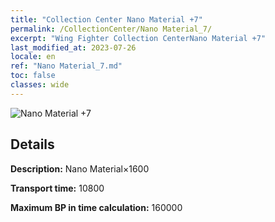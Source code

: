 ```yaml
---
title: "Collection Center Nano Material +7"
permalink: /CollectionCenter/Nano Material_7/
excerpt: "Wing Fighter Collection CenterNano Material +7"
last_modified_at: 2023-07-26
locale: en
ref: "Nano Material_7.md"
toc: false
classes: wide
---
```



![Nano Material +7](/images/cc/CC_Nano_Material_5.png)

## Details

  **Description:** Nano Material×1600

  **Transport time:** 10800

  **Maximum BP in time calculation:** 160000

